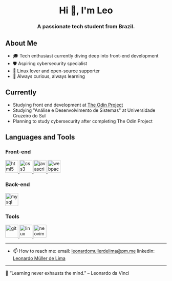 <h1 align="center">Hi 👋, I'm Leo</h1>
<h3 align="center">A passionate tech student from Brazil.</h3>

## About Me

- 🎓 Tech enthusiast currently diving deep into front-end development
- 🛡️ Aspiring cybersecurity specialist
- 🐧 Linux lover and open-source supporter
- 🧩 Always curious, always learning

## Currently

- Studying front end development at <a href="https://www.theodinproject.com">The Odin Project</a>
- Studying "Análise e Desenvolvimento de Sistemas" at Universidade Cruzeiro do Sul
- Planning to study cybersecurity after completing The Odin Project

## Languages and Tools
### Front-end
<a href="https://developer.mozilla.org/en-US/docs/Web/HTML" target="_blank" rel="noreferrer"> <img src="https://cdn.jsdelivr.net/gh/devicons/devicon@latest/icons/html5/html5-original.svg" alt="html5" width="40" height="40"/> </a>
<a href="https://developer.mozilla.org/en-US/docs/Web/CSS" target="_blank" rel="noreferrer"> <img src="https://cdn.jsdelivr.net/gh/devicons/devicon@latest/icons/css3/css3-original.svg" alt="css3" width="40" height="40"/> </a>
<a href="https://developer.mozilla.org/en-US/docs/Web/JavaScript" target="_blank" rel="noreferrer"> <img src="https://cdn.jsdelivr.net/gh/devicons/devicon@latest/icons/javascript/javascript-original.svg" alt="javascript" width="40" height="40"/> </a>
<a href="https://webpack.js.org" target="_blank" rel="noreferrer"> <img src="https://cdn.jsdelivr.net/gh/devicons/devicon@latest/icons/webpack/webpack-original.svg" alt="webpack" width="40" height="40"/> </a>

### Back-end
<a href="https://www.mysql.com/" target="_blank" rel="noreferrer"> <img src="https://cdn.jsdelivr.net/gh/devicons/devicon@latest/icons/mysql/mysql-original-wordmark.svg" alt="mysql" width="40" height="40"/> </a>

### Tools
<a href="https://git-scm.com/" target="_blank" rel="noreferrer"> <img src="https://cdn.jsdelivr.net/gh/devicons/devicon@latest/icons/git/git-original.svg" alt="git" width="40" height="40"/> </a>
<a href="https://www.linux.org/" target="_blank" rel="noreferrer"> <img src="https://cdn.jsdelivr.net/gh/devicons/devicon@latest/icons/linux/linux-original.svg" alt="linux" width="40" height="40"/> </a>
<a href="https://neovim.io/" target="_blank" rel="noreferrer"> <img src="https://cdn.jsdelivr.net/gh/devicons/devicon@latest/icons/neovim/neovim-original.svg" alt="neovim" width="40" height="40" /> </a>

---

- 📫 How to reach me:
email: [leonardomullerdelima@pm.me](mailto:leonardomullerdelima@pm.me)
linkedin: [Leonardo Müller de Lima](https://www.linkedin.com/in/leonardo-muller-de-lima/)

---

🌱 “Learning never exhausts the mind.” – Leonardo da Vinci
